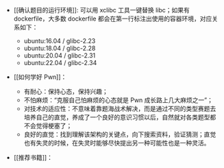 - [[确认题目的运行环境]]: 可以用 xclibc 工具一键替换 libc；如果有 dockerfile，大多数 dockerfile 都会在第一行标注出使用的容器环境，对应关系如下：
	* ubuntu:16.04 / glibc-2.23
	* ubuntu:18.04 / glibc-2.28
	* ubuntu:20.04 / glibc-2.31
	* ubuntu:22.04 / glibc-2.34

- [[如何学好 Pwn]]：
	* 有耐心：保持心态，保持兴趣；
	* 不怕麻烦：“克服自己怕麻烦的心态就是 Pwn 成长路上几大麻烦之一”；
	* 对技术的适应性：不意味着靠题海战术解决，而是通过不同的类型赛题去培养自己的直觉，养成了一个良好的意识习惯以后，自然就对各类题型都不会觉得梗塞了；
	* 良好的直觉：找到理解该架构的关键点，向下搜索资料，验证猜测；直觉也有失灵的时候，在失灵时能够尽快提出另一种可能性也是一种灵活。

- [[推荐书籍]]：